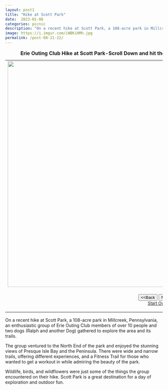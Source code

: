 ```yaml
---
layout: post1
title: "Hike at Scott Park"
date:  2023-01-08
categories: picnic
description: "On a recent hike at Scott Park, a 108-acre park in Millcreek, Pennsylvania, an enthusiastic group of Erie Outing Club members of over 10 people and two dogs (Ralph and another Dog) gathered to explore the area and its trails."
image: https://i.imgur.com/iWBKiHMh.jpg
permalink: /post-08-21-22/
---
```



<table border="0" cellpadding="0">
  <caption><strong>Erie Outing Club Hike at Scott Park-Scroll Down and hit the Next button to view slide show,read the story below.</strong></caption>
  <tr>
    <td width="100%"><img src="https://i.imgur.com/iWBKiHMh.jpg" width="960" height="720" class="responsive" name="photoslider"></td>
  </tr>
  <tr>
    <td width="100%"><form method="POST" name="rotater">
      <div align="center"><center><p><script language="JavaScript1.1">
var photos=new Array()
var which=0

/*Change the below variables to reference your own images. You may have as many images in the slider as you wish*/
photos[0]="https://i.imgur.com/iWBKiHMh.jpg"
photos[1]="https://i.imgur.com/jXJT4uwh.jpg"
photos[2]="https://i.imgur.com/VI9OTmRh.jpg"


function backward(){
if (which>0){
window.status=''
which--
document.images.photoslider.src=photos[which]
}
}

function forward(){
if (which<photos.length-1){
which++
document.images.photoslider.src=photos[which]
}
else window.status='End of gallery'
}
</script><input type="button" value="&lt;&lt;Back" name="B2"
      onClick="backward()"> <input type="button" value="Next&gt;&gt;" name="B1"
      onClick="forward()"><br>
      <a href="#" onClick="which=1;backward();return false"><small>Start Over</small></a></p>
      </center></div>
    </form>
    </td>
  </tr>
</table>
<p>On a recent hike at Scott Park, a 108-acre park in Millcreek, Pennsylvania, an enthusiastic group of Erie Outing Club members of over 10 people and two dogs (Ralph and another Dog) gathered to explore the area and its trails.</p>

 <p>The group ventured to the North End of the park and enjoyed the stunning views of Presque Isle Bay and the Peninsula. There were wide and narrow trails, offering different experiences, and a Fitness Trail for those who wanted to get a workout in while admiring the beauty of the park.</p> 

<p>Wildlife, birds, and wildflowers were just some of the things the group encountered on their hike. Scott Park is a great destination for a day of exploration and outdoor fun.</p>







 
<br>
<br>
